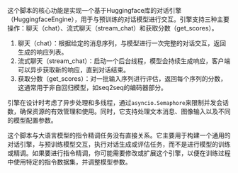 这个脚本的核心功能是实现一个基于Huggingface库的对话引擎（HuggingfaceEngine），用于与预训练的对话模型进行交互。引擎支持三种主要操作：聊天（chat）、流式聊天（stream_chat）和获取分数（get_scores）。

1. 聊天（chat）：根据给定的消息序列，与模型进行一次完整的对话交互，返回生成的响应列表。
2. 流式聊天（stream_chat）：启动一个后台线程，模型会持续生成响应，客户端可以异步获取新的响应，直到对话结束。
3. 获取分数（get_scores）：对一批输入序列进行评估，返回每个序列的分数，这通常用于非自回归模型，如seq2seq的编码器部分。

引擎在设计时考虑了异步处理和多线程，通过`asyncio.Semaphore`来限制并发会话数，确保资源的有效管理和使用。同时，它支持处理文本消息、图像输入以及不同的模型配置参数。

这个脚本与大语言模型的指令精调任务没有直接关系。它主要用于构建一个通用的对话引擎，与预训练模型交互，执行对话生成或评估任务，而不是进行模型的训练或精调。如果要进行指令精调，你可能需要修改或扩展这个引擎，以便在训练过程中使用特定的指令数据集，并调整模型参数。

